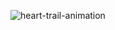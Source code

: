 ![heart-trail-animation](https://user-images.githubusercontent.com/59286318/192147965-b666cdd3-f78f-4c44-a08b-777f8afd7265.PNG)
